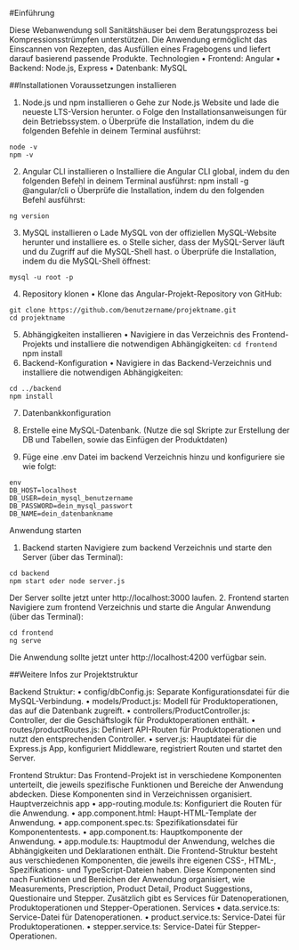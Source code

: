 #Einführung

Diese Webanwendung soll Sanitätshäuser bei dem Beratungsprozess bei Kompressionsstrümpfen unterstützen. Die Anwendung ermöglicht das Einscannen von Rezepten, das Ausfüllen eines Fragebogens und liefert darauf basierend passende Produkte. 
Technologien
•	Frontend: Angular
•	Backend: Node.js, Express
•	Datenbank: MySQL

##Installationen
Voraussetzungen installieren
1.	Node.js und npm installieren
o	Gehe zur Node.js Website und lade die neueste LTS-Version herunter.
o	Folge den Installationsanweisungen für dein Betriebssystem.
o	Überprüfe die Installation, indem du die folgenden Befehle in deinem Terminal ausführst:
```
node -v
npm -v
```
2.	Angular CLI installieren
o	Installiere die Angular CLI global, indem du den folgenden Befehl in deinem Terminal ausführst:
npm install -g @angular/cli
o	Überprüfe die Installation, indem du den folgenden Befehl ausführst:
```
ng version
```
3.	MySQL installieren
o	Lade MySQL von der offiziellen MySQL-Website herunter und installiere es.
o	Stelle sicher, dass der MySQL-Server läuft und du Zugriff auf die MySQL-Shell hast.
o	Überprüfe die Installation, indem du die MySQL-Shell öffnest:
```
mysql -u root -p
```
4.	Repository klonen
•	Klone das Angular-Projekt-Repository von GitHub:
```
git clone https://github.com/benutzername/projektname.git
cd projektname
```
5.	Abhängigkeiten installieren
•	Navigiere in das Verzeichnis des Frontend-Projekts und installiere die notwendigen Abhängigkeiten:
```cd frontend```
npm install
6.	Backend-Konfiguration 
•	Navigiere in das Backend-Verzeichnis und installiere die notwendigen Abhängigkeiten:
```
cd ../backend
npm install
```

7.	Datenbankkonfiguration
1.	Erstelle eine MySQL-Datenbank. 
(Nutze die sql Skripte zur Erstellung der DB und Tabellen, sowie das Einfügen der Produktdaten)

2.	Füge eine .env Datei im backend Verzeichnis hinzu und konfiguriere sie wie folgt:
```
env
DB_HOST=localhost
DB_USER=dein_mysql_benutzername
DB_PASSWORD=dein_mysql_passwort
DB_NAME=dein_datenbankname
```

Anwendung starten
1.	Backend starten
Navigiere zum backend Verzeichnis und starte den Server (über das Terminal):

```
cd backend
npm start oder node server.js
```
Der Server sollte jetzt unter http://localhost:3000 laufen.
2.	Frontend starten
Navigiere zum frontend Verzeichnis und starte die Angular Anwendung 
(über das Terminal):
```
cd frontend
ng serve
```
Die Anwendung sollte jetzt unter http://localhost:4200 verfügbar sein.

##Weitere Infos zur Projektstruktur

Backend Struktur:
•	config/dbConfig.js: Separate Konfigurationsdatei für die MySQL-Verbindung.
•	models/Product.js: Modell für Produktoperationen, das auf die Datenbank zugreift.
•	controllers/ProductController.js: Controller, der die Geschäftslogik für Produktoperationen enthält.
•	routes/productRoutes.js: Definiert API-Routen für Produktoperationen und nutzt den entsprechenden Controller.
•	server.js: Hauptdatei für die Express.js App, konfiguriert Middleware, registriert Routen und startet den Server.

Frontend Struktur:
Das Frontend-Projekt ist in verschiedene Komponenten unterteilt, die jeweils spezifische Funktionen und Bereiche der Anwendung abdecken. Diese Komponenten sind in Verzeichnissen organisiert.
Hauptverzeichnis app
•	app-routing.module.ts: Konfiguriert die Routen für die Anwendung.
•	app.component.html: Haupt-HTML-Template der Anwendung.
•	app.component.spec.ts: Spezifikationsdatei für Komponententests.
•	app.component.ts: Hauptkomponente der Anwendung.
•	app.module.ts: Hauptmodul der Anwendung, welches die Abhängigkeiten und Deklarationen enthält.
Die Frontend-Struktur besteht aus verschiedenen Komponenten, die jeweils ihre eigenen CSS-, HTML-, Spezifikations- und TypeScript-Dateien haben. Diese Komponenten sind nach Funktionen und Bereichen der Anwendung organisiert, wie Measurements, Prescription, Product Detail, Product Suggestions, Questionaire und Stepper. Zusätzlich gibt es Services für Datenoperationen, Produktoperationen und Stepper-Operationen. 
Services
•	data.service.ts: Service-Datei für Datenoperationen.
•	product.service.ts: Service-Datei für Produktoperationen.
•	stepper.service.ts: Service-Datei für Stepper-Operationen.